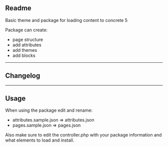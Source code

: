 ## Readme
Basic theme and package for loading content 
to concrete 5

Package can create:

* page structure
* add attributes
* add themes
* add blocks

----
## Changelog

----
## Usage
When using the package edit and rename:

* attributes.sample.json => attributes.json
* pages.sample.json => pages.json

Also make sure to edit the controller.php
with your package information and what elements
to load and install.
